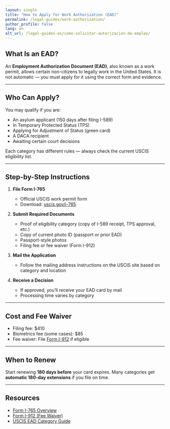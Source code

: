 ```yaml
---
layout: single
title: "How to Apply for Work Authorization (EAD)"
permalink: /legal-guides/work-authorization/
author_profile: false
lang: en
alt_url: /legal-guides-es/como-solicitar-autorizacion-de-empleo/
---
```


## What Is an EAD?

An **Employment Authorization Document (EAD)**, also known as a work permit, allows certain non-citizens to legally work in the United States. It is not automatic — you must apply for it using the correct form and evidence.

---

## Who Can Apply?

You may qualify if you are:
- An asylum applicant (150 days after filing I-589)
- In Temporary Protected Status (TPS)
- Applying for Adjustment of Status (green card)
- A DACA recipient
- Awaiting certain court decisions

Each category has different rules — always check the current USCIS eligibility list.

---

## Step-by-Step Instructions

1. **File Form I-765**
   - Official USCIS work permit form  
   - Download: [uscis.gov/i-765](https://www.uscis.gov/i-765)

2. **Submit Required Documents**
   - Proof of eligibility category (copy of I-589 receipt, TPS approval, etc.)
   - Copy of current photo ID (passport or prior EAD)
   - Passport-style photos
   - Filing fee or fee waiver (Form I-912)

3. **Mail the Application**
   - Follow the mailing address instructions on the USCIS site based on category and location

4. **Receive a Decision**
   - If approved, you’ll receive your EAD card by mail
   - Processing time varies by category

---

## Cost and Fee Waiver

- Filing fee: $410  
- Biometrics fee (some cases): $85  
- Fee waiver: File [Form I-912](https://www.uscis.gov/i-912) if eligible

---

## When to Renew

Start renewing **180 days before** your card expires. Many categories get **automatic 180-day extensions** if you file on time.

---

## Resources

- [Form I-765 Overview](https://www.uscis.gov/i-765)
- [Form I-912 (Fee Waiver)](https://www.uscis.gov/i-912)
- [USCIS EAD Category Guide](https://www.uscis.gov/i-765-addresses)
